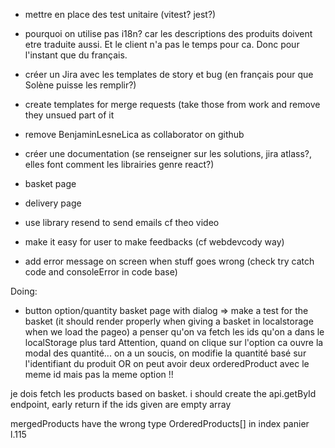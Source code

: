 - mettre en place des test unitaire (vitest? jest?)

- pourquoi on utilise pas i18n?
car les descriptions des produits doivent etre traduite aussi. Et le client n'a pas le temps pour ca. Donc pour l'instant que du français.

- créer un Jira avec les templates de story et bug (en français pour que Solène puisse les remplir?)
- create templates for merge requests (take those from work and remove they unsued part of it
- remove BenjaminLesneLica as collaborator on github
- créer une documentation (se renseigner sur les solutions, jira atlass?, elles font comment les librairies genre react?)
- basket page
- delivery page
- use library resend to send emails cf theo video
- make it easy for user to make feedbacks (cf webdevcody way)
- add error message on screen when stuff goes wrong (check try catch code and consoleError in code base)

Doing:
- button option/quantity basket page with dialog
=> make a test for the basket (it should render properly when giving a basket in localstorage when we load the pageo)
a penser qu'on va fetch les ids qu'on a dans le localStorage plus tard
Attention, quand on clique sur l'option ca ouvre la modal des quantité...
on a un soucis, on modifie la quantité basé sur l'identifiant du produit OR on peut avoir deux orderedProduct avec le meme id mais pas la meme option !!

je dois fetch les products based on basket. i should create the api.getById endpoint, early return if the ids given are empty array


mergedProducts have the wrong type OrderedProducts[] in index panier l.115